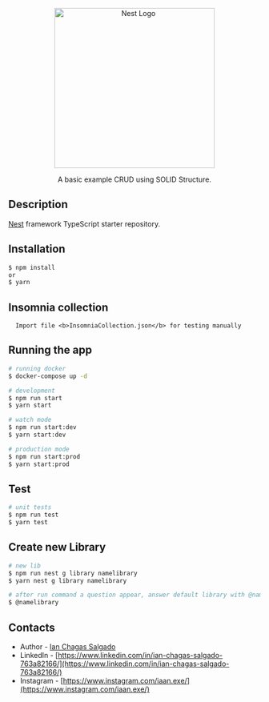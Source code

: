 <p align="center">
  <a href="http://nestjs.com/" target="blank"><img src="https://nestjs.com/img/logo_text.svg" width="320" alt="Nest Logo" /></a>
</p>

  <p align="center">A basic example CRUD using SOLID Structure.
    <p align="center">

## Description

[Nest](https://github.com/nestjs/nest) framework TypeScript starter repository.

## Installation

```bash
$ npm install
or
$ yarn
```
      
## Insomnia collection
      Import file <b>InsomniaCollection.json</b> for testing manually

## Running the app
      
```bash
# running docker
$ docker-compose up -d
```

```bash
# development
$ npm run start
$ yarn start

# watch mode
$ npm run start:dev
$ yarn start:dev

# production mode
$ npm run start:prod
$ yarn start:prod
```

## Test

```bash
# unit tests
$ npm run test
$ yarn test
```

## Create new Library

```bash
# new lib
$ npm run nest g library namelibrary
$ yarn nest g library namelibrary

# after run command a question appear, answer default library with @namelibrary
$ @namelibrary
```

## Contacts

- Author - [Ian Chagas Salgado](https://github.com/ianchagas)
- LinkedIn - [https://www.linkedin.com/in/ian-chagas-salgado-763a82166/](https://www.linkedin.com/in/ian-chagas-salgado-763a82166/)
- Instagram - [https://www.instagram.com/iaan.exe/](https://www.instagram.com/iaan.exe/)
